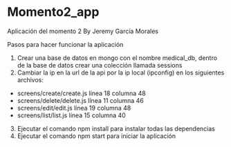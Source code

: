 # Momento2_app
Aplicación del momento 2 By Jeremy García Morales

Pasos para hacer funcionar la aplicación
1. Crear una base de datos en mongo con el nombre medical_db, dentro de la base de datos crear una colección llamada sessions
2. Cambiar la ip en la url de la api por la ip local (ipconfig) en los siguientes archivos:
  - screens/create/create.js línea 18 columna 48
  - screens/delete/delete.js línea 11 columna 46
  - screens/edit/edit.js línea 19 columna 48
  - screens/list/list.js línea 15 columna 40
3. Ejecutar el comando npm install para instalar todas las dependencias
4. Ejecutar el comando npm start para iniciar la aplicación

